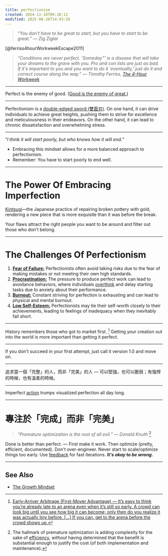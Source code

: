 ```yaml
---
title: perfectionism
created: 2024-11-18T09:18:12
modified: 2025-08-26T14:43:16
---
```


> _“You don't have to be great to start, but you have to start to be great.” — Zig Ziglar_

[@ferriss4hourWorkweekEscape2011]

> _“Conditions are never perfect. 'Someday”' is a disease that will take your dreams to the grave with you. Pro and con lists are just as bad. If it's important to you and you want to do it 'eventually,' just do it and correct course along the way.” ― Timothy Ferriss, [The 4-Hour Workweek](https://www.goodreads.com/work/quotes/1885647)_

---

Perfect is the enemy of good. ([Good is the enemy of great.](Do%20great%20work.md))

---

Perfectionism is a [double-edged sword (雙面刃)](Duality%20versus%20Polarity.md). On one hand, it can drive individuals to achieve great heights, pushing them to strive for excellence and meticulousness in their endeavors. On the other hand, it can lead to chronic dissatisfaction and overwhelming stress.

---

“_I think it will start poorly, but who knows how it will end._”

* Embracing this mindset allows for a more balanced approach to perfectionism.
* Remember: You have to start poorly to end well.

---

# The Power Of Embracing Imperfection

[Kintsugi](https://www.google.com/search?q=Kintsugi)—the Japanese practice of repairing broken pottery with gold, rendering a new piece that is more exquisite than it was before the break.

Your flaws attract the right people you want to be around and filter out those who don't belong.

---

# The Challenges Of Perfectionism

1. **[Fear of Failure:](Fear%20of%20Failure%20and%20Success.md)** Perfectionists often avoid taking risks due to the fear of making mistakes or not meeting their own high standards.
2. **[Procrastination:](Procrastination.md)** The pressure to produce perfect work can lead to avoidance behaviors, where individuals [overthink](overthinking.md) and delay starting tasks due to anxiety about their performance.
3. **[Burnout:](Burnout.md)** Constant striving for perfection is exhausting and can lead to physical and mental burnout.
4. **[Low Self-Esteem:](Your%20relationship%20with%20yourself%20sets%20the%20tone%20for%20every%20other%20relationships%20you%20have.md)** Perfectionists may tie their self-worth closely to their achievements, leading to feelings of inadequacy when they inevitably fall short.

---

History remembers those who got to market first. [^1] Getting your creation out into the world is more important than getting it perfect.

---

If you don't succeed in your first attempt, just call it version 1.0 and move on.

---

追求當一個「完整」的人，而非「完美」的人 — 可以堅強，也可以脆弱；有強悍的時候，也有溫柔的時候。

---

Imperfect [action](cultivate-a-strong-bias-towards-action.md) trumps visualized perfection all day long.

---

# 專注於「完成」而非「完美」

> _“Premature optimization is the root of all evil.” — Donald Knuth_ [^2]

Done is better than perfect. — First make it work. Then optimize (pretty, efficient, documented). Don't over-engineer. Never start to scale/optimize things too early. Use [feedback](feedback.md) for fast iterations. _**It's okay to be wrong.**_

---

## See Also

* [The Growth Mindset](The%20Growth%20Mindset.md)

[^1]: [Early-Arriver Arbitrage (First-Mover Advantage) — It’s easy to think you’re already late to an arena even when it’s still so early. A crowd can look big until you see how big it can become; only then do you realize it was actually tiny before. […] If you can, get to the arena before the crowd shows up.](https://www.workingtheorys.com/p/before-the-crowd)
[^2]: The hallmark of premature optimization is adding complexity for the sake of [efficiency](what-you-work-on-is-far-more-important-than-how-productively-you-work.md), _without_ having determined that the benefit is substantial enough to justify the cost (of both implementation and maintenance).

